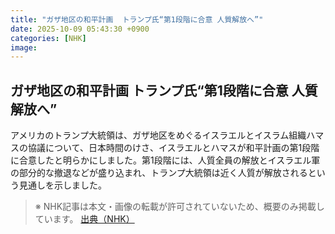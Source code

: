 ```yaml
---
title: "ガザ地区の和平計画  トランプ氏“第1段階に合意 人質解放へ”"
date: 2025-10-09 05:43:30 +0900
categories: [NHK]
image: 
---
```

## ガザ地区の和平計画  トランプ氏“第1段階に合意 人質解放へ”

アメリカのトランプ大統領は、ガザ地区をめぐるイスラエルとイスラム組織ハマスの協議について、日本時間のけさ、イスラエルとハマスが和平計画の第1段階に合意したと明らかにしました。第1段階には、人質全員の解放とイスラエル軍の部分的な撤退などが盛り込まれ、トランプ大統領は近く人質が解放されるという見通しを示しました。

> ※ NHK記事は本文・画像の転載が許可されていないため、概要のみ掲載しています。
[出典（NHK）](http://www3.nhk.or.jp/news/html/20251009/k10014945271000.html)
